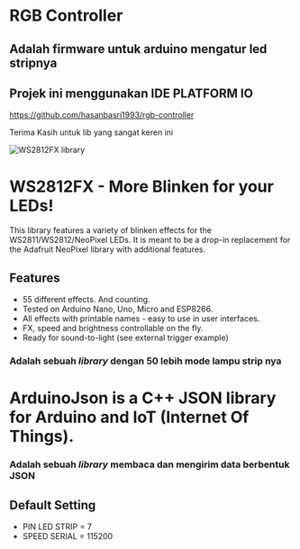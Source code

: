 # RGB Controller
## Adalah firmware untuk arduino mengatur led stripnya 
## Projek ini menggunakan IDE PLATFORM IO
https://github.com/hasanbasri1993/rgb-controller 

Terima Kasih untuk lib yang sangat keren ini  

![WS2812FX library](https://raw.githubusercontent.com/kitesurfer1404/WS2812FX/master/WS2812FX_logo.png)

WS2812FX - More Blinken for your LEDs!
======================================

This library features a variety of blinken effects for the WS2811/WS2812/NeoPixel LEDs. It is meant to be a drop-in replacement for the Adafruit NeoPixel library with additional features.

Features
--------

* 55 different effects. And counting.
* Tested on Arduino Nano, Uno, Micro and ESP8266.
* All effects with printable names - easy to use in user interfaces.
* FX, speed and brightness controllable on the fly.
* Ready for sound-to-light (see external trigger example)

### Adalah sebuah *library*  dengan 50 lebih mode lampu strip nya

ArduinoJson is a C++ JSON library for Arduino and IoT (Internet Of Things).
======================================
### Adalah sebuah *library*  membaca dan mengirim data berbentuk JSON


Default Setting
--------

* PIN LED STRIP = 7
* SPEED SERIAL = 115200